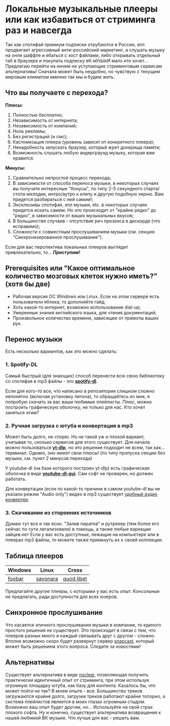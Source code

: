 # Локальные музыкальные плееры или как избавиться от стриминга раз и навсегда

Так как спотифай премиум подписки отрубаются в России, эпл продвигает агрессивный анти-российский маркетинг, а слушать музыку на онли шаффле и ебаться с хост файлами, либо открывать отдельный таб в браузере и покупать подписку вК мУзЫкИ мало кто хочет...
Предлагаю перейти на ничем не уступающие стриминговым сервисам альтернативы! Сначала может быть неудобно, но чувствую с текущим мировым климатом именно так мы и будем жить.

## Что вы получаете с перехода?

**Плюсы:**
1. Полностью бесплатно;
2. Независимость от интернета;
3. Независимость от компаний;
4. Ноль рекламы;
5. Без регистраций (и смс);
6. Кастомизация плеера (уровень зависит от конкретного плеера);
7. Ненадобность запускать браузер, который жрет дохерища памяти;
8. Возможность слушать любую андерграунд музыку, которая вам нравится.

**Минусы:**
1. Сравнительно непростой процесс перехода;
2. В зависимости от способа переноса музыки, в некоторых случаях вы получите интересные "бонусы", по типу 2-5 секундного старта/стопа мелодии, интро/аутро к клипу и другую подобную херню. Вам придется разбираться с ней самим!;
3. Эксклюзивы спотифая, эпл музыки, etc. в некоторых случаях придется искать самим. Но это происходит от "крайне редко" до "редко", в зависимости от ваших музыкальных вкусов;
4. В большинстве случаев - отсутствие рич презенса в дискорде (что исправимо);
5. Сложности с совместным прослушиванием музыки (см. секцию "Синхронизированное прослушивание").

Если для вас перспектива локальных плееров выглядит привлекательно, то... *__Приступим!__*

## Prerequisites или "Какое оптимальное количество мозговых клеток нужно иметь?" (хотя бы две)
- Рабочая версия ОС Windows или Linux. Если на этом сервере есть пользователи яблока, то дополняйте гайд;
- Хоть какой-то интернет, возможно использование dial-up;
- Умеренные знания английского языка, для чтения документаций;
- Произвольное количество времени, зависящее от прямоты ваших рук.

## Перенос музыки
Есть несколько вариантов, как это можно сделать:

### 1. Spotify-DL
Самый быстрый (для знающих) способ перенести всю свою библиотеку со спотифая в mp3 файлы - это [**spotify-dl**](https://github.com/SathyaBhat/spotify-dl).

Если для кого-то все, что написано в репозитории слишком сложно непонятно (включая установку питона), то обращайтесь ко мне, я попробую скачать за вас ваши любимые плейлисты. Плюс, можно построить графическую оболочку, не только для нас. Кто хочет заняться этим?

### 2. Ручная загрузка с ютуба и конвертация в mp3
Может быть долго, не спорю. Но не такой уж и плохой вариант, учитывая то, сколько сервисов для этого существует.
Для начала можно пользоваться [**yt-dlp**](https://github.com/yt-dlp/yt-dlp), но это решение подходит не всем, так как... терминал. Однако, оно имеет свои плюсы! (по типу пропуска секции без музыки, см. пункт 2 минусов перехода)

У youtube-dl (на базе которого построен yt-dlp) есть графическая оболочка в виде [**youtube-dl-gui**](https://github.com/jely2002/youtube-dl-gui). Сам софт не проверен, но должен работать.

Для конвертации (если по какой-то причине в самом youtube-dl вы не указали режим "Audio only") видео в mp3 существует [удобный аудио конвертер](https://online-audio-converter.com/).

### 3. Скачивание из сторонних источников
Думаю тут все и так ясно. "Залив пиратов" и рутрекер (тем более его сейчас по сути легализовали) в помощь, а также любые вариации зайцев.нет
Если у вас есть доступные, лежащие на компьютере или в плеерах mp3 файлы, то можете также примкнуть их к своей коллекции.

## Таблица плееров

| Windows | Linux | Cross |
| --- | --- | --- |
| [foobar](https://www.foobar2000.org/) | [sayonara](https://sayonara-player.com/) | [quod libet](https://github.com/quodlibet/quodlibet)

Предлагайте другие плееры, с которыми у вас есть опыт. Консольные не предлагать, ради доступности для всех юзеров.
 
## Синхронное прослушивание
Что касается эпичного прослушивания музыки в компании, то единого простого решения не существует. Это происходит в связи с тем, что плееров разных много и каждый связывать друг с другом - сложно.
Вполне возможно скоро будет развернут сервер [snapcast](https://github.com/badaix/snapcast), который может быть решением этого вопроса. Следите за новостями!

## Альтернативы
Существует альтернатива в виде [nuclear](https://nuclear.js.org/), позволяющая получить практически идентичный опыт от стриминга, при этом используя огромную площадку ютуба, как базу для контента. Казалось бы, что может пойти не так?
В моем опыте - все. Большинство треков загружаются крайне долго, загрузки треков работают крайне топорно, а система плейлистов является в моих глазах огромным стыдом. Возможно ваш опыт будет другим, но... Используйте на свой страх плохого софта.
Ну и конечно, существует альтернатива возвращения к нашей любимой ВК музыке. Что лучше для вас - решать вам.
